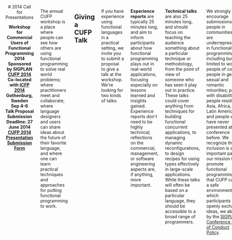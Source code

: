 <div class="row" media:type="text/omd">
<div class="small-12 columns" media:type="text/omd">

<center media:type="text/omd">
# 2014 Call for Presentations

**Workshop for<br />
Commercial Users of Functional Programming 2014<br />
Sponsored by SIGPLAN<br />
[CUFP 2014](/2014/)<br />
Co-located with [ICFP 2014](http://icfpconference.org/icfp2014/)<br />
Gothenburg, Sweden<br />
Sep 4-6<br />
Talk Proposal Submission Deadline: 27 June 2014<br />
[CUFP 2014 Presentation Submission Form](http://goo.gl/5BJLul)<br />**
</center>

The annual CUFP workshop is a place where people can see how others
are using functional programming to solve real world problems; where
practitioners meet and collaborate; where language designers and users
can share ideas about the future of their favorite language; and where
one can learn practical techniques and approaches for putting
functional programming to work.

## Giving a CUFP Talk

If you have experience using functional languages in a practical
setting, we invite you to submit a proposal to give a talk at the
workshop. We're looking for two kinds of talks:

**Experience reports** are typically 25 minutes long, and aim to
inform participants about how functional programming plays out in
real-world applications, focusing especially on lessons learned and
insights gained. Experience reports don't need to be highly technical;
reflections on the commercial, management, or software engineering
aspects are, if anything, more important.

**Technical talks** are also 25 minutes long, and should focus on
teaching the audience something about a particular technique or
methodology, from the point of view of someone who has seen it play
out in practice. These talks could cover anything from techniques for
building functional concurrent applications, to managing dynamic
reconfigurations, to design recipes for using types effectively in
large-scale applications. While these talks will often be based on a
particular language, they should be accessible to a broad range of
programmers.

We strongly encourage submissions from people in communities that are
underrepresented in functional programming, including but not limited
to women; people of color; people in gender, sexual and romantic
minorities; people with disabilities; people residing in Asia, Africa,
or Latin America; and people who have never presented at a conference
before. We recognize that inclusion is an important part of our
mission to promote functional programming. So that CUFP can be a safe
environment in which participants openly exchange ideas, we abide by
the [SIGPLAN Conference Code of Conduct
Policy](http://www.sigplan.org/Resources/Policies/CodeOfConduct/).

If you are interested in offering a talk, or nominating someone to do
so, please submit your presentation before 27 June 2014 via the

[CUFP 2014 Presentation Submission Form](http://goo.gl/5BJLul)

You do not need to submit a paper, just a short proposal for your
talk! There will be a short scribe's report of the presentations and
discussions but not of the details of individual talks, as the meeting
is intended to be more a discussion forum than a technical
interchange.

Nevertheless, presentations will be video taped and presenters will be
expected to sign an ACM copyright release form.

Note that we will need all presenters to register for the CUFP
workshop and travel to Gothenburg at their own expense.

## Program Committee
(( cmd cat site/2014/_program_chairs.md site/2014/_program_committee.md | omd ))

## More information
For more information on CUFP, including videos of presentations from
previous years, take a look at the CUFP website at
[http://cufp.org](/). Note that presenters, like other attendees, will
need to register for the event. Presentations will be video taped and
presenters will be expected to sign an ACM copyright release
form. Acceptance and rejection letters will be sent out by July 16th.


## Guidance on giving a great CUFP talk

**Focus on the interesting bits**: Think about what will distinguish
your talk, and what will engage the audience, and focus there. There
are a number of places to look for those interesting bits.

* **Setting**: FP is pretty well established in some areas, including
  formal verification, financial processing and server-side
  web-services. An unusual setting can be a source of interest. If
  you're deploying FP-based mobile UIs or building servers on oil
  rigs, then the challenges of that scenario are worth focusing
  on. Did FP help or hinder in adapting to the setting?

* **Technology**: The CUFP audience is hungry to learn about how FP
  techniques work in practice. What design patterns have you applied,
  and to what areas? Did you use functional reactive programming for
  user interfaces, or DSLs for playing chess, or fault-tolerant actors
  for large scale geological data processing?  Teach us something
  about the techniques you used, and why we should consider using them
  ourselves.

* **Getting things done**: How did you deal with large software
  development in the absence of a myriad of pre-existing support that
  are often expected in larger commercial environments (IDEs, coverage
  tools, debuggers, profilers) and without larger, proven bodies of
  libraries? Did you hit any brick walls that required support from
  the community?

* **Don't just be a cheerleader**: It's easy to write a rah-rah talk
  about how well FP worked for you, but CUFP is more interesting when
  the talks also spend time on what doesn't work. Even when the
  results were all great, you should spend more time on the challenges
  along the way than on the parts that went smoothly.

</div>
</div>
